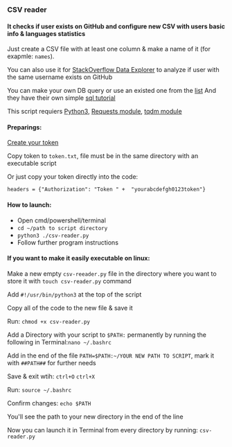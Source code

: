 ### CSV reader
#### It checks if user exists on GitHub and configure new CSV with users basic info & languages statistics

Just create a CSV file with at least one column & make a name of it (for exapmle: `names`).

You can also use it for [StackOverflow Data Explorer](https://data.stackexchange.com/) to analyze if user with the same username exists on GitHub

You can make your own DB query or use an existed one from the [list](https://data.stackexchange.com/stackoverflow/queries?q=resume)
And they have their own simple [sql tutorial](https://data.stackexchange.com/tutorial)

This script requiers [Python3](https://www.python.org/), [Requests module](https://2.python-requests.org/en/master/), [tqdm module](https://github.com/tqdm/tqdm)

#### Preparings:

[Create your token](https://help.github.com/en/github/authenticating-to-github/creating-a-personal-access-token-for-the-command-line)

Copy token to `token.txt`, file must be in the same directory with an executable script

Or just copy your token directly into the code:

`headers = {"Authorization": "Token " +  "yourabcdefgh0123token"}`

#### How to launch:
* Open cmd/powershell/terminal
* `cd ~/path to script directory`
* `python3 ./csv-reader.py`
* Follow further program instructions

#### If you want to make it easily executable on linux:
Make a new empty `csv-reeader.py` file in the directory where you want to store it with `touch csv-reader.py` command

Add `#!/usr/bin/python3` at the top of the script

Copy all of the code to the new file & save it

Run: `chmod +x csv-reader.py` 

Add a Directory with your script to `$PATH:` permanently by running the following in Terminal:`nano ~/.bashrc`

Add in the end of the file `PATH=$PATH:~/YOUR NEW PATH TO SCRIPT`, mark it with `##PATH##` for further needs

Save & exit wtih: `ctrl+O` `ctrl+X`

Run: `source ~/.bashrc`

Confirm changes: `echo $PATH`

You'll see the path to your new directory in the end of the line

Now you can launch it in Terminal from every directory by running: `csv-reader.py` 
